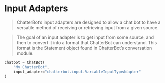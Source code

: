 # Input Adapters

> ChatterBot’s input adapters are designed to allow a chat bot to have a versatile method of
receiving or retrieving input from a given source.

> The goal of an input adapter is to get input from some source, and then to convert it into a
format that ChatterBot can understand. This format is the Statement object found in ChatterBot’s conversation module.

```python
chatbot = ChatBot(
    "My ChatterBot",
    input_adapter="chatterbot.input.VariableInputTypeAdapter"
)
```
